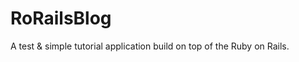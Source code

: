 RoRailsBlog
===========

A test &amp; simple tutorial application build on top of the Ruby on Rails.